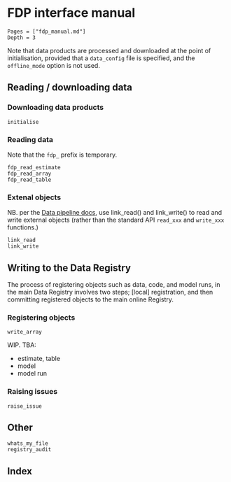 # FDP interface manual
```@contents
Pages = ["fdp_manual.md"]
Depth = 3
```

Note that data products are processed and downloaded at the point of initialisation, provided that a `data_config` file is specified, and the `offline_mode` option is not used.

## Reading / downloading data

### Downloading data products

```@docs
initialise
```

### Reading data

Note that the ``fdp_`` prefix is temporary.

```@docs
fdp_read_estimate
fdp_read_array
fdp_read_table
```

### Extenal objects

NB. per the [Data pipeline docs][dp_docs], use link_read() and link_write() to read and write external objects (rather than the standard API ``read_xxx`` and ``write_xxx`` functions.)

```@docs
link_read
link_write
```

## Writing to the Data Registry

The process of registering objects such as data, code, and model runs, in the main Data Registry involves two steps; [local] registration, and then committing registered objects to the main online Registry.

### Registering objects

```@docs
write_array
```

WIP. TBA:
- estimate, table
- model
- model run

### Raising issues

```@docs
raise_issue
```

## Other

```@docs
whats_my_file
registry_audit
```

## Index
```@index
```

[dp_docs]: https://scottishcovidresponse.github.io/docs/data_pipeline/interface/
